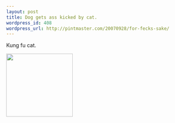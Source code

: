 ```yaml
--- 
layout: post
title: Dog gets ass kicked by cat.
wordpress_id: 408
wordpress_url: http://pintmaster.com/20070928/for-fecks-sake/
---
```

Kung fu cat.

<a href="http://www.roflcat.com/ninja-cat-kicks-dog.php"><img src="http://img509.imageshack.us/img509/884/zz06025717mk6.jpg" height="169" width="178" /></a>
